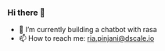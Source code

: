 ### Hi there 👋

- 🔭 I’m currently building a chatbot with rasa
- 📫 How to reach me: ria.pinjani@dscale.io

